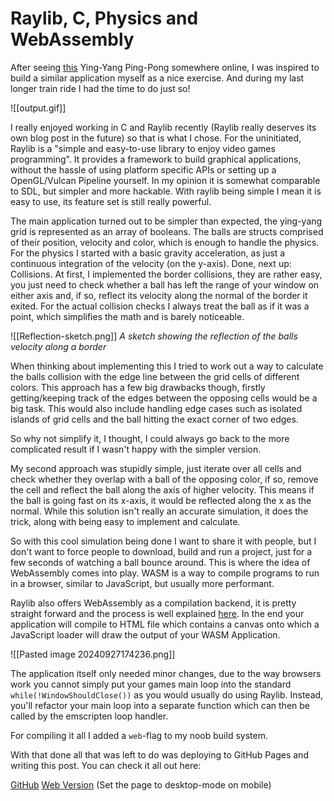 # Raylib, C, Physics and WebAssembly

After seeing [this](https://store.steampowered.com/app/3117780/YinYang_PingPong/) Ying-Yang Ping-Pong somewhere online, I was inspired to build a similar application myself as a nice exercise. And during my last longer train ride I had the time to do just so!

![[output.gif]]

I really enjoyed working in C and Raylib recently (Raylib really deserves its own blog post in the future) so that is what I chose. For the uninitiated, Raylib is a "simple and easy-to-use library to enjoy video games programming". It provides a framework to build graphical applications, without the hassle of using platform specific APIs or setting up a OpenGL/Vulcan Pipeline yourself. In my opinion it is somewhat comparable to SDL, but simpler and more hackable. With raylib being simple I mean it is easy to use, its feature set is still really powerful.

The main application turned out to be simpler than expected, the ying-yang grid is represented as an array of booleans. The balls are structs comprised of their position, velocity and color, which is enough to handle the physics. For the physics I started with a basic gravity acceleration, as just a continuous integration of the velocity (on the y-axis). Done, next up: Collisions. At first, I implemented the border collisions, they are rather easy, you just need to check whether a ball has left the range of your window on either axis and, if so, reflect its velocity along the normal of the border it exited. For the actual collision checks I always treat the ball as if it was a point, which simplifies the math and is barely noticeable.

![[Reflection-sketch.png]]
*A sketch showing the reflection of the balls velocity along a border*

When thinking about implementing this I tried to work out a way to calculate the balls collision with the edge line between the grid cells of different colors. This approach has a few big drawbacks though, firstly getting/keeping track of the edges between the opposing cells would be a big task. This would also include handling edge cases such as isolated islands of grid cells and the ball hitting the exact corner of two edges. 

So why not simplify it, I thought, I could always go back to the more complicated result if I wasn't happy with the simpler version. 

My second approach was stupidly simple, just iterate over all cells and check whether they overlap with a ball of the opposing color, if so, remove the cell and reflect the ball along the axis of higher velocity. This means if the ball is going fast on its x-axis, it would be reflected along the x as the normal. While this solution isn't really an accurate simulation, it does the trick, along with being easy to implement and calculate. 

So with this cool simulation being done I want to share it with people, but I don't want to force people to download, build and run a project, just for a few seconds of watching a ball bounce around. This is where the idea of WebAssembly comes into play. WASM is a way to compile programs to run in a browser, similar to JavaScript, but usually more performant.

Raylib also offers WebAssembly as a compilation backend, it is pretty straight forward and the process is well explained [here](https://github.com/raysan5/raylib/wiki/Working-for-Web-(HTML5)). In the end your application will compile to HTML file which contains a canvas onto which a JavaScript loader will draw the output of your WASM Application. 

![[Pasted image 20240927174236.png]]

The application itself only needed minor changes, due to the way browsers work you cannot simply put your games main loop into the standard `while(!WindowShouldClose())` as you would usually do using Raylib. Instead, you'll refactor your main loop into a separate function which can then be called by the emscripten loop handler.

For compiling it all I added a `web`-flag to my noob build system.

With that done all that was left to do was deploying to GitHub Pages and writing this post. You can check it all out here:

[GitHub](https://github.com/nailuj05/ying-yang-ping-pong)
[Web Version](https://nailuj05.github.io/ying-yang-ping-pong/) (Set the page to desktop-mode on mobile)

